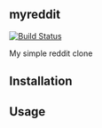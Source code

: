 ## myreddit

[![Build Status](https://travis-ci.org/jennifercford/myreddit.svg?branch=master)](https://travis-ci.org/jennifercford/myreddit)

My simple reddit clone

## Installation

## Usage
